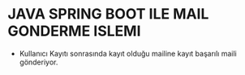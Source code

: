 # JAVA SPRING BOOT ILE MAIL GONDERME ISLEMI
- Kullanıcı Kayıtı sonrasında kayıt olduğu mailine kayıt başarılı maili gönderiyor.
